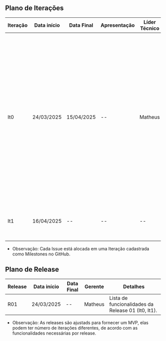 ## Plano de Iterações

| Iteração | Data início | Data Final | Apresentação | Líder Técnico | Detalhes                                                                                                                                                                                                                                                                                     |
| -------- | ----------- | ---------- | ------------ | ------------- | -------------------------------------------------------------------------------------------------------------------------------------------------------------------------------------------------------------------------------------------------------------------------------------------- |
| It0      | 24/03/2025  | 15/04/2025 | --           | Matheus       | Planejamento e Estudo dos Documentos e Definição de Tecnologias dos projetos; Criação dos Documentos: Documento de Visão, Modelo Conceitual, Lista de User Stories, Plano de Iteração & Plano de Release e Documento inicial do plano arquitetural; Detalhar User Stories para a Iteração 1; |
| It1      | 16/04/2025  | --         | --           | --            | Atualizar documentos; Implementar pelo menos duas user stories.                                                                                                                                                                                                                              |

- Observação: Cada Issue está alocada em uma Iteração cadastrada como Milestones no GitHub.

## Plano de Release

| Release | Data início | Data Final | Gerente | Detalhes                                           |
| ------- | ----------- | ---------- | ------- | -------------------------------------------------- |
| R01     | 24/03/2025  | --         | Matheus | Lista de funcionalidades da Release 01 (It0, It1). |

- Observação: As releases são ajustads para fornecer um MVP, elas podem ter número de iterações diferentes, de acordo com as funcionalidades necessárias por release.
